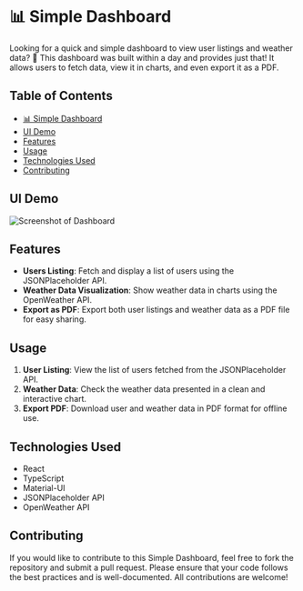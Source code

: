 # 📊 Simple Dashboard

Looking for a quick and simple dashboard to view user listings and weather data? 🚀 This dashboard was built within a day and provides just that! It allows users to fetch data, view it in charts, and even export it as a PDF.

## Table of Contents

- [📊 Simple Dashboard](#-simple-dashboard)
- [UI Demo](#ui-demo)
- [Features](#features)
- [Usage](#usage)
- [Technologies Used](#technologies-used)
- [Contributing](#contributing)

## UI Demo

![Screenshot of Dashboard](link_to_your_screenshot_or_gif)

## Features

- **Users Listing**: Fetch and display a list of users using the JSONPlaceholder API.
- **Weather Data Visualization**: Show weather data in charts using the OpenWeather API.
- **Export as PDF**: Export both user listings and weather data as a PDF file for easy sharing.

## Usage

1. **User Listing**: View the list of users fetched from the JSONPlaceholder API.
2. **Weather Data**: Check the weather data presented in a clean and interactive chart.
3. **Export PDF**: Download user and weather data in PDF format for offline use.

## Technologies Used

- React
- TypeScript
- Material-UI
- JSONPlaceholder API
- OpenWeather API

## Contributing

If you would like to contribute to this Simple Dashboard, feel free to fork the repository and submit a pull request. Please ensure that your code follows the best practices and is well-documented. All contributions are welcome!

